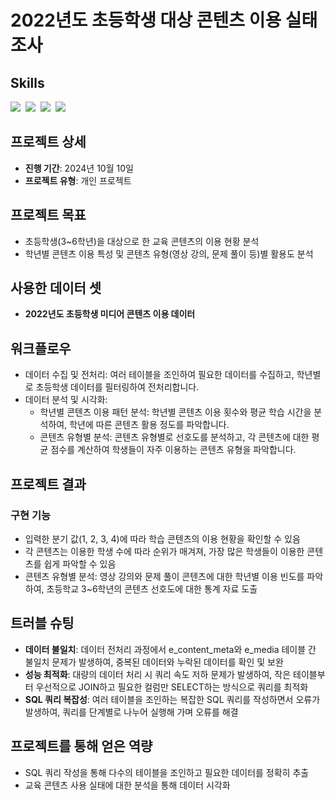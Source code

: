 # 2022년도 초등학생 대상 콘텐츠 이용 실태 조사

## Skills
<img src="https://img.shields.io/badge/sql-F7931E?style=for-the-badge&logo=postgresql&logoColor=white"/>&nbsp;
<img src="https://img.shields.io/badge/pandas-150458.svg?style=for-the-badge&logo=pandas&logoColor=white"/>&nbsp;
<img src="https://img.shields.io/badge/matplotlib-003B57?style=for-the-badge&logo=matplotlib&logoColor=white"/>&nbsp;
<img src="https://img.shields.io/badge/sqlalchemy-003B57?style=for-the-badge&logo=sqlalchemy&logoColor=white"/>&nbsp;

## 프로젝트 상세

- **진행 기간**: 2024년 10월 10일
- **프로젝트 유형**: 개인 프로젝트

## 프로젝트 목표
- 초등학생(3~6학년)을 대상으로 한 교육 콘텐츠의 이용 현황 분석
- 학년별 콘텐츠 이용 특성 및 콘텐츠 유형(영상 강의, 문제 풀이 등)별 활용도 분석

## 사용한 데이터 셋
- **2022년도 초등학생 미디어 콘텐츠 이용 데이터**

## 워크플로우

- 데이터 수집 및 전처리: 여러 테이블을 조인하여 필요한 데이터를 수집하고, 학년별로 초등학생 데이터를 필터링하여 전처리합니다.
- 데이터 분석 및 시각화:
  - 학년별 콘텐츠 이용 패턴 분석: 학년별 콘텐츠 이용 횟수와 평균 학습 시간을 분석하여, 학년에 따른 콘텐츠 활용 정도를 파악합니다.
  - 콘텐츠 유형별 분석: 콘텐츠 유형별로 선호도를 분석하고, 각 콘텐츠에 대한 평균 점수를 계산하여 학생들이 자주 이용하는 콘텐츠 유형을 파악합니다.

## 프로젝트 결과

### 구현 기능
- 입력한 분기 값(1, 2, 3, 4)에 따라 학습 콘텐츠의 이용 현황을 확인할 수 있음
- 각 콘텐츠는 이용한 학생 수에 따라 순위가 매겨져, 가장 많은 학생들이 이용한 콘텐츠를 쉽게 파악할 수 있음
- 콘텐츠 유형별 분석: 영상 강의와 문제 풀이 콘텐츠에 대한 학년별 이용 빈도를 파악하여, 초등학교 3~6학년의 콘텐츠 선호도에 대한 통계 자료 도출

## 트러블 슈팅

- **데이터 불일치**: 데이터 전처리 과정에서 e_content_meta와 e_media 테이블 간 불일치 문제가 발생하여, 중복된 데이터와 누락된 데이터를 확인 및 보완
- **성능 최적화**: 대량의 데이터 처리 시 쿼리 속도 저하 문제가 발생하여, 작은 테이블부터 우선적으로 JOIN하고 필요한 컬럼만 SELECT하는 방식으로 쿼리를 최적화
- **SQL 쿼리 복잡성**: 여러 테이블을 조인하는 복잡한 SQL 쿼리를 작성하면서 오류가 발생하여, 쿼리를 단계별로 나누어 실행해 가며 오류를 해결

## 프로젝트를 통해 얻은 역량

- SQL 쿼리 작성을 통해 다수의 테이블을 조인하고 필요한 데이터를 정확히 추출
- 교육 콘텐츠 사용 실태에 대한 분석을 통해 데이터 시각화
